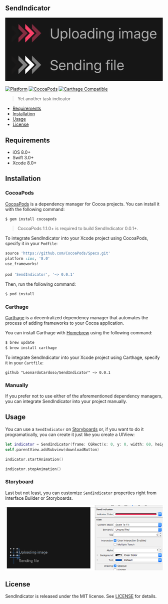 ## SendIndicator

![showcase](Images/showcase.gif)

[![Platform](https://img.shields.io/badge/platform-iOS-orange.svg)](https://github.com/LeonardoCardoso/SendIndicator#requirements-and-details)
[![CocoaPods](https://img.shields.io/badge/pod-v0.0.1-red.svg)](https://github.com/LeonardoCardoso/SendIndicator#cocoapods)
[![Carthage Compatible](https://img.shields.io/badge/Carthage-compatible-4BC51D.svg)](https://github.com/LeonardoCardoso/SendIndicator#carthage)

> Yet another task indicator

- [Requirements](#requirements)
- [Installation](#installation)
- [Usage](#usage)
- [License](#license)

## Requirements

- iOS 8.0+
- Swift 3.0+
- Xcode 8.0+

## Installation

### CocoaPods

[CocoaPods](http://cocoapods.org) is a dependency manager for Cocoa projects. You can install it with the following command:

```bash
$ gem install cocoapods
```

> CocoaPods 1.1.0+ is required to build SendIndicator 0.0.1+.

To integrate SendIndicator into your Xcode project using CocoaPods, specify it in your `Podfile`:

```ruby
source 'https://github.com/CocoaPods/Specs.git'
platform :ios, '8.0'
use_frameworks!

pod 'SendIndicator', '~> 0.0.1'
```

Then, run the following command:

```bash
$ pod install
```

### Carthage

[Carthage](https://github.com/Carthage/Carthage) is a decentralized dependency manager that automates the process of adding frameworks to your Cocoa application.

You can install Carthage with [Homebrew](http://brew.sh/) using the following command:

```bash
$ brew update
$ brew install carthage
```

To integrate SendIndicator into your Xcode project using Carthage, specify it in your `Cartfile`:

```ogdl
github "LeonardoCardoso/SendIndicator" ~> 0.0.1
```

### Manually

If you prefer not to use either of the aforementioned dependency managers, you can integrate SendIndicator into your project manually.

## Usage

You can use a `SendIndicator` on [Storyboards](#storyboard) or, if you want to do it programatically, you can create it just like you create a UIView:

```swift
let indicator = SendIndicator(frame: CGRect(x: 0, y: 0, width: 60, height: 35), palette: Palette(indicatorColor: .red)) // Choose a ration 12/7 for width/height
self.parentView.addSubview(downloadButton)
```
```swift
indicator.startAnimation()
```
```swift
indicator.stopAnimation()
``` 

### Storyboard

Last but not least, you can customize `SendIndicator` properties right from Interface Builder or Storyboards. 

![storyboard](Images/storyboard.png)

## License

SendIndicator is released under the MIT license. See [LICENSE](https://github.com/LeonardoCardoso/SendIndicator/blob/master/LICENSE) for details.
